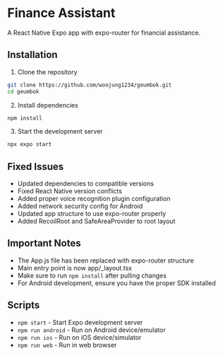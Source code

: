 # Finance Assistant

A React Native Expo app with expo-router for financial assistance.

## Installation

1. Clone the repository
```bash
git clone https://github.com/woojung1234/geumbok.git
cd geumbok
```

2. Install dependencies
```bash
npm install
```

3. Start the development server
```bash
npx expo start
```

## Fixed Issues

- Updated dependencies to compatible versions
- Fixed React Native version conflicts
- Added proper voice recognition plugin configuration
- Added network security config for Android
- Updated app structure to use expo-router properly
- Added RecoilRoot and SafeAreaProvider to root layout

## Important Notes

- The App.js file has been replaced with expo-router structure
- Main entry point is now app/_layout.tsx
- Make sure to run `npm install` after pulling changes
- For Android development, ensure you have the proper SDK installed

## Scripts

- `npm start` - Start Expo development server
- `npm run android` - Run on Android device/emulator
- `npm run ios` - Run on iOS device/simulator
- `npm run web` - Run in web browser
